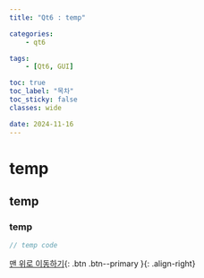 ```yaml
---
title: "Qt6 : temp"

categories:
    - qt6

tags:
    - [Qt6, GUI]

toc: true
toc_label: "목차"
toc_sticky: false
classes: wide

date: 2024-11-16
---
```


# temp

## temp

### temp
```c
// temp code
```




[맨 위로 이동하기](#){: .btn .btn--primary }{: .align-right}